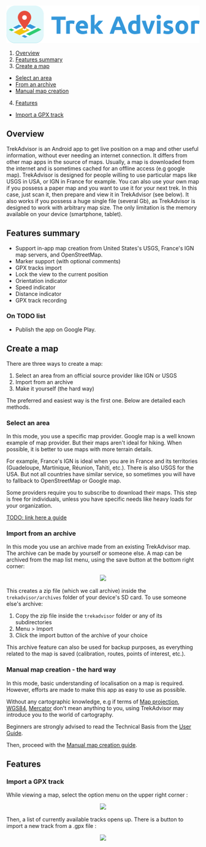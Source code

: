 ![Logo](Logo/horizontal.png)

1. [Overview](#TOC-Overview)
2. [Features summary](#TOC-Features-sum)
3. [Create a map](#TOC-Create-a-map)
  * [Select an area](#TOC-Select-area)
  * [From an archive](#TOC-Import-from-archive)
  * [Manual map creation](#TOC-The-hard-way)
4. [Features](#TOC-Features)
  * [Import a GPX track](#TOC-GPX-track-import)


## <a name="TOC-Overview"></a>Overview

TrekAdvisor is an Android app to get live position on a map and other useful information, without
ever needing an internet connection.
It differs from other map apps in the source of maps.
Usually, a map is downloaded from the internet and is sometimes cached for an offline access (e.g google map).
TrekAdvisor is designed for people willing to use particular maps like USGS in USA, or IGN in France for example.
You can also use your own map if you possess a paper map and you want to use it for your next trek.
In this case, just scan it, then prepare and view it in TrekAdvisor (see below). It also works if you
possess a huge single file (several Gb), as TrekAdvisor is designed to work with arbitrary map size.
The only limitation is the memory available on your device (smartphone, tablet).

## <a name="TOC-Features-sum"></a>Features summary

* Support in-app map creation from United States's USGS, France's IGN map servers, and OpenStreetMap.
* Marker support (with optional comments)
* GPX tracks import
* Lock the view to the current position
* Orientation indicator
* Speed indicator
* Distance indicator
* GPX track recording

### On TODO list

* Publish the app on Google Play.

## <a name="TOC-Create-a-map"></a>Create a map

There are three ways to create a map:
1. Select an area from an official source provider like IGN or USGS
2. Import from an archive
3. Make it yourself (the hard way)

The preferred and easiest way is the first one. Below are detailed each methods.

### <a name="TOC-Select-area"></a>Select an area

In this mode, you use a specific map provider. Google map is a well known example of map provider. 
But their maps aren't ideal for hiking. When possible, it is better to use maps with more terrain
details. 

For example, France's IGN is ideal when you are in France and its territories (Guadeloupe, Martinique,
Réunion, Tahiti, etc.). There is also USGS for the USA. But not all countries have similar service, 
so sometimes you will have to fallback to OpenStreetMap or Google map.

Some providers require you to subscribe to download their maps. This step is free for individuals, 
unless you have specific needs like heavy loads for your organization.

[TODO: link here a guide]()

### <a name="TOC-Import-from-archive"></a>Import from an archive

In this mode you use an archive made from an existing TrekAdvisor map. The archive can be made by
yourself or someone else.
A map can be archived from the map list menu, using the save button at the bottom right corner:

<p align="center">
<img src="https://user-images.githubusercontent.com/15638794/43673418-3522e7da-97c3-11e8-8173-0fecd1d02fbd.jpg">
</p>

This creates a zip file (which we call archive) inside the `trekadvisor/archives` folder of your device's SD card.
To use someone else's archive:
1. Copy the zip file inside the `trekadvisor` folder or any of its subdirectories
2. Menu > Import
3. Click the import button of the archive of your choice

This archive feature can also be used for backup purposes, as everything related to the map is saved
(calibration, routes, points of interest, etc.).

### <a name="TOC-The-hard-way"></a>Manual map creation - the hard way

In this mode, basic understanding of localisation on a map is required. However, efforts are made to make this app as easy
to use as possible.

Without any cartographic knowledge, e.g if terms of
[Map projection](https://en.wikipedia.org/wiki/Map_projection),
[WGS84](https://en.wikipedia.org/wiki/World_Geodetic_System#WGS84),
[Mercator](https://en.wikipedia.org/wiki/Mercator_projection?oldid=9506890) don't
mean anything to you, using TrekAdvisor may introduce you to the world of cartography.

Beginners are strongly advised to read the Technical Basis from the [User Guide](UserGuide.md).

Then, proceed with the [Manual map creation guide](MapCreation-Manual.md).

   
## <a name="TOC-Features"></a>Features

### <a name="TOC-GPX-track-import"></a>Import a GPX track

While viewing a map, select the option menu on the upper right corner :

<p align="center">
<img src="https://user-images.githubusercontent.com/15638794/27984165-a9ee2658-63ce-11e7-9ae5-c64b3e750ce4.png">
</p>

Then, a list of currently available tracks opens up. There is a button to import a new track from a 
.gpx file :

<p align="center">
<img src="https://user-images.githubusercontent.com/15638794/27984164-a9eb421c-63ce-11e7-97c6-b11a8dbdcd79.png">
</p>


